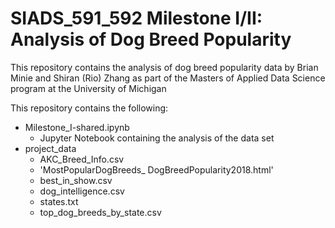 # SIADS_591_592 Milestone I/II: Analysis of Dog Breed Popularity

This repository contains the analysis of dog breed popularity data by Brian Minie and Shiran (Rio) Zhang as part of the Masters of Applied Data Science program at the University of Michigan

This repository contains the following:
- Milestone_I-shared.ipynb
  - Jupyter Notebook containing the analysis of the data set
- project_data
  -  AKC_Breed_Info.csv
  - 'MostPopularDogBreeds_ DogBreedPopularity2018.html'
  - best_in_show.csv
  - dog_intelligence.csv
  - states.txt
  - top_dog_breeds_by_state.csv
